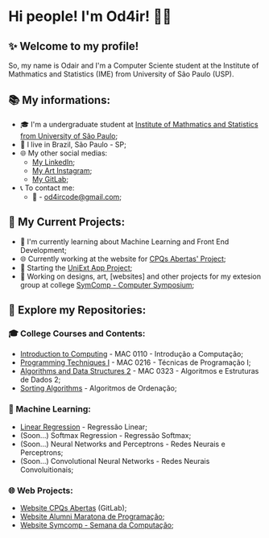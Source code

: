 
# Hi people! I'm Od4ir! 👋🏾

## ✨ Welcome to my profile!
So, my name is Odair and I'm a Computer Sciente student at the Institute of Mathmatics and Statistics (IME) from University of São Paulo (USP).

## 📚 My informations:
- 🎓 I'm a undergraduate student at [Institute of Mathmatics and Statistics from University of São Paulo](https://www.ime.usp.br/en/home/);
- 📍 I live in Brazil, São Paulo - SP;
- 🌐 My other social medias:
  - [My LinkedIn](https://www.linkedin.com/in/odairgoncalves/);
  - [My Art Instagram](https://www.instagram.com/od4rt/);
  - [My GitLab](#https://gitlab.com/Od4ir);
- 📞 To contact me:
  - 📧 - [od4ircode@gmail.com](mailto:od4ircode@gmail.com);

## 🌱 My Current Projects: 
- 🌱 I'm currently learning about Machine Learning and Front End Development;
- 🌐 Currently working at the website for [CPQs Abertas' Project](http://hub-cpqs-abertas.s3-website-sa-east-1.amazonaws.com/);
- 📱 Starting the [UniExt App Project](https://gitlab.com/uniext);
- 💾 Working on designs, art, [websites] and other projects for my extesion group at college [SymComp - Computer Symposium](https://www.instagram.com/symcomp.imeusp?igsh=MTYybmM0eTBicjh3cQ==);


## 🔎 Explore my Repositories:

### 🎓 College Courses and Contents:
- [Introduction to Computing](https://github.com/Od4ir/MAC0110_Introducao_a_Computacao) - MAC 0110 - Introdução a Computação;
- [Programming Techniques I](https://github.com/Od4ir/MAC0216_Tecnicas_de_Programacao) - MAC 0216 - Técnicas de Programação I;
- [Algorithms and Data Structures 2](https://github.com/Od4ir/MAC0323_Algoritmos_e_Estruturas_de_Dados_2) - MAC 0323 - Algoritmos e Estruturas de Dados 2;
- [Sorting Algorithms](https://github.com/Od4ir/Algoritmos-de-Ordenacao) - Algoritmos de Ordenação;
### 🌟 Machine Learning:
- [Linear Regression](https://github.com/Od4ir/ML-Linear-Regression) - Regressão Linear;
- (Soon...) Softmax Regression - Regressão Softmax;
- (Soon...) Neural Networks and Perceptrons - Redes Neurais e Perceptrons;
- (Soon...) Convolutional Neural Networks - Redes Neurais Convoluitionais;

### 🌐 Web Projects:
- [Website CPQs Abertas](https://gitlab.com/cpqs-abertas) (GitLab);
- [Website Alumni Maratona de Programação](https://github.com/Portal-Maratonas);
- [Website Symcomp - Semana da Computação](https://github.com/Xnths/symcomp);
